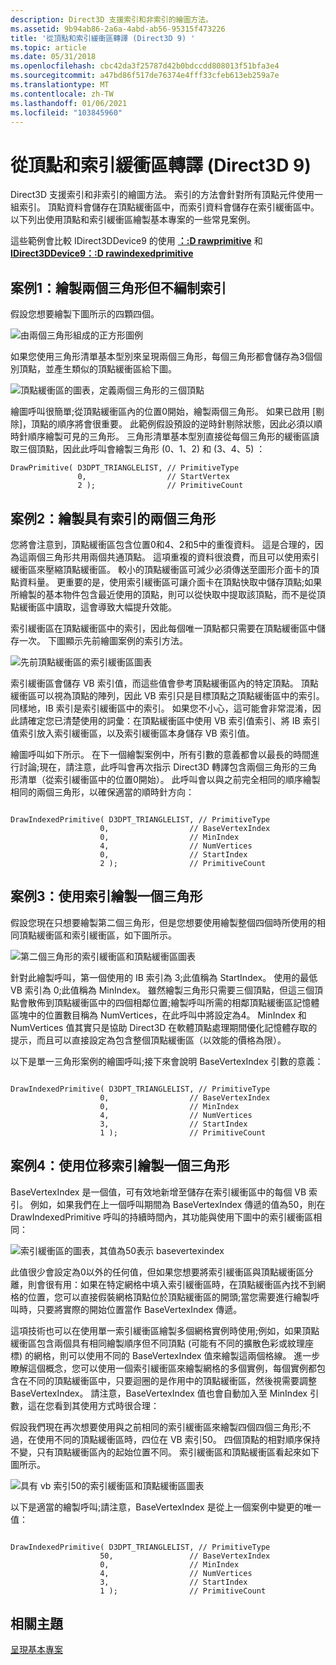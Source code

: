 ```yaml
---
description: Direct3D 支援索引和非索引的繪圖方法。
ms.assetid: 9b94ab86-2a6a-4abd-ab56-95315f473226
title: '從頂點和索引緩衝區轉譯 (Direct3D 9) '
ms.topic: article
ms.date: 05/31/2018
ms.openlocfilehash: cbc42da3f25787d42b0bdccdd808013f51bfa3e4
ms.sourcegitcommit: a47bd86f517de76374e4fff33cfeb613eb259a7e
ms.translationtype: MT
ms.contentlocale: zh-TW
ms.lasthandoff: 01/06/2021
ms.locfileid: "103845960"
---
```

# <a name="rendering-from-vertex-and-index-buffers-direct3d-9"></a>從頂點和索引緩衝區轉譯 (Direct3D 9) 

Direct3D 支援索引和非索引的繪圖方法。 索引的方法會針對所有頂點元件使用一組索引。 頂點資料會儲存在頂點緩衝區中，而索引資料會儲存在索引緩衝區中。 以下列出使用頂點和索引緩衝區繪製基本專案的一些常見案例。

這些範例會比較 IDirect3DDevice9 的使用 [**：:D rawprimitive**](/windows/desktop/api) 和 [**IDirect3DDevice9：:D rawindexedprimitive**](/windows/win32/api/d3d9helper/nf-d3d9helper-idirect3ddevice9-drawindexedprimitive)

## <a name="scenario-1-drawing-two-triangles-without-indexing"></a>案例1：繪製兩個三角形但不編制索引

假設您想要繪製下圖所示的四顆四個。

![由兩個三角形組成的正方形圖例](images/dip-fig1.png)

如果您使用三角形清單基本型別來呈現兩個三角形，每個三角形都會儲存為3個個別頂點，並產生類似的頂點緩衝區給下圖。

![頂點緩衝區的圖表，定義兩個三角形的三個頂點](images/dip-fig2.png)

繪圖呼叫很簡單;從頂點緩衝區內的位置0開始，繪製兩個三角形。 如果已啟用 [剔除]，頂點的順序將會很重要。 此範例假設預設的逆時針剔除狀態，因此必須以順時針順序繪製可見的三角形。 三角形清單基本型別直接從每個三角形的緩衝區讀取三個頂點，因此此呼叫會繪製三角形 (0、1、2) 和 (3、4、5) ：


```
DrawPrimitive( D3DPT_TRIANGLELIST, // PrimitiveType
               0,                  // StartVertex
               2 );                // PrimitiveCount
```



## <a name="scenario-2-drawing-two-triangles-with-indexing"></a>案例2：繪製具有索引的兩個三角形

您將會注意到，頂點緩衝區包含位置0和4、2和5中的重復資料。 這是合理的，因為這兩個三角形共用兩個共通頂點。 這項重複的資料很浪費，而且可以使用索引緩衝區來壓縮頂點緩衝區。 較小的頂點緩衝區可減少必須傳送至圖形介面卡的頂點資料量。 更重要的是，使用索引緩衝區可讓介面卡在頂點快取中儲存頂點;如果所繪製的基本物件包含最近使用的頂點，則可以從快取中提取該頂點，而不是從頂點緩衝區中讀取，這會導致大幅提升效能。

索引緩衝區在頂點緩衝區中的索引，因此每個唯一頂點都只需要在頂點緩衝區中儲存一次。 下圖顯示先前繪圖案例的索引方法。

![先前頂點緩衝區的索引緩衝區圖表](images/dip-fig3.png)

索引緩衝區會儲存 VB 索引值，而這些值會參考頂點緩衝區內的特定頂點。 頂點緩衝區可以視為頂點的陣列，因此 VB 索引只是目標頂點之頂點緩衝區中的索引。 同樣地，IB 索引是索引緩衝區中的索引。 如果您不小心，這可能會非常混淆，因此請確定您已清楚使用的詞彙：在頂點緩衝區中使用 VB 索引值索引、將 IB 索引值索引放入索引緩衝區，以及索引緩衝區本身儲存 VB 索引值。

繪圖呼叫如下所示。 在下一個繪製案例中，所有引數的意義都會以最長的時間進行討論;現在，請注意，此呼叫會再次指示 Direct3D 轉譯包含兩個三角形的三角形清單（從索引緩衝區中的位置0開始）。 此呼叫會以與之前完全相同的順序繪製相同的兩個三角形，以確保適當的順時針方向：


```
   
DrawIndexedPrimitive( D3DPT_TRIANGLELIST, // PrimitiveType
                    0,                  // BaseVertexIndex
                    0,                  // MinIndex
                    4,                  // NumVertices
                    0,                  // StartIndex
                    2 );                // PrimitiveCount
```



## <a name="scenario-3-drawing-one-triangle-with-indexing"></a>案例3：使用索引繪製一個三角形

假設您現在只想要繪製第二個三角形，但是您想要使用繪製整個四個時所使用的相同頂點緩衝區和索引緩衝區，如下圖所示。

![第二個三角形的索引緩衝區和頂點緩衝區圖表](images/dip-fig4.png)

針對此繪製呼叫，第一個使用的 IB 索引為 3;此值稱為 StartIndex。 使用的最低 VB 索引為 0;此值稱為 MinIndex。 雖然繪製三角形只需要三個頂點，但這三個頂點會散佈到頂點緩衝區中的四個相鄰位置;繪製呼叫所需的相鄰頂點緩衝區記憶體區塊中的位置數目稱為 NumVertices，在此呼叫中將設定為4。 MinIndex 和 NumVertices 值其實只是協助 Direct3D 在軟體頂點處理期間優化記憶體存取的提示，而且可以直接設定為包含整個頂點緩衝區（以效能的價格為限）。

以下是單一三角形案例的繪圖呼叫;接下來會說明 BaseVertexIndex 引數的意義：


```
   
DrawIndexedPrimitive( D3DPT_TRIANGLELIST, // PrimitiveType
                    0,                  // BaseVertexIndex
                    0,                  // MinIndex
                    4,                  // NumVertices
                    3,                  // StartIndex
                    1 );                // PrimitiveCount
```



## <a name="scenario-4-drawing-one-triangle-with-offset-indexing"></a>案例4：使用位移索引繪製一個三角形

BaseVertexIndex 是一個值，可有效地新增至儲存在索引緩衝區中的每個 VB 索引。 例如，如果我們在上一個呼叫期間為 BaseVertexIndex 傳遞的值為50，則在 DrawIndexedPrimitive 呼叫的持續時間內，其功能與使用下圖中的索引緩衝區相同：

![索引緩衝區的圖表，其值為50表示 basevertexindex](images/dip-fig5.png)

此值很少會設定為0以外的任何值，但如果您想要將索引緩衝區與頂點緩衝區分離，則會很有用：如果在特定網格中填入索引緩衝區時，在頂點緩衝區內找不到網格的位置，您可以直接假裝網格頂點位於頂點緩衝區的開頭;當您需要進行繪製呼叫時，只要將實際的開始位置當作 BaseVertexIndex 傳遞。

這項技術也可以在使用單一索引緩衝區繪製多個網格實例時使用;例如，如果頂點緩衝區包含兩個具有相同繪製順序但不同頂點 (可能有不同的擴散色彩或紋理座標) 的網格，則可以使用不同的 BaseVertexIndex 值來繪製這兩個格線。 進一步瞭解這個概念，您可以使用一個索引緩衝區來繪製網格的多個實例，每個實例都包含在不同的頂點緩衝區中，只要迴圈的是作用中的頂點緩衝區，然後視需要調整 BaseVertexIndex。 請注意，BaseVertexIndex 值也會自動加入至 MinIndex 引數，這在您看到其使用方式時很合理：

假設我們現在再次想要使用與之前相同的索引緩衝區來繪製四個四個三角形;不過，在使用不同的頂點緩衝區時，四位在 VB 索引50。 四個頂點的相對順序保持不變，只有頂點緩衝區內的起始位置不同。 索引緩衝區和頂點緩衝區看起來如下圖所示。

![具有 vb 索引50的索引緩衝區和頂點緩衝區圖表](images/dip-fig6.png)

以下是適當的繪製呼叫;請注意，BaseVertexIndex 是從上一個案例中變更的唯一值：


```
   
DrawIndexedPrimitive( D3DPT_TRIANGLELIST, // PrimitiveType
                    50,                 // BaseVertexIndex
                    0,                  // MinIndex
                    4,                  // NumVertices
                    3,                  // StartIndex
                    1 );                // PrimitiveCount
```



## <a name="related-topics"></a>相關主題

<dl> <dt>

[呈現基本專案](rendering-primitives.md)
</dt> </dl>

 

 
